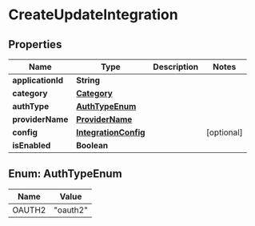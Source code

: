 # CreateUpdateIntegration

## Properties
Name | Type | Description | Notes
------------ | ------------- | ------------- | -------------
**applicationId** | **String** |  | 
**category** | [**Category**](Category.md) |  | 
**authType** | [**AuthTypeEnum**](#AuthTypeEnum) |  | 
**providerName** | [**ProviderName**](ProviderName.md) |  | 
**config** | [**IntegrationConfig**](IntegrationConfig.md) |  |  [optional]
**isEnabled** | **Boolean** |  | 

<a name="AuthTypeEnum"></a>
## Enum: AuthTypeEnum
Name | Value
---- | -----
OAUTH2 | &quot;oauth2&quot;
